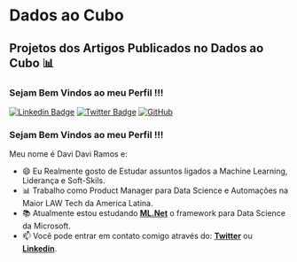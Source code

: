# Dados ao Cubo
## Projetos dos Artigos Publicados no Dados ao Cubo 📊

### Sejam Bem Vindos ao meu Perfil !!!

[![Linkedin Badge](https://img.shields.io/badge/-LinkedIn-blue?style=flat-square&logo=Linkedin&logoColor=white&link=https://www.linkedin.com/in/davi-ramos/)](https://www.linkedin.com/in/davi-ramos/)
[![Twitter Badge](https://img.shields.io/badge/-Twitter-1DA1F2?style=flat-square&logo=Twitter&logoColor=white&link=https://twitter.com/Daviinfo/)](https://twitter.com/Daviinfo/)
<a href="https://github.com/DaviRamos"><img src="https://img.shields.io/github/followers/DaviRamos.svg?label=GitHub&style=social" alt="GitHub"></a>

### Sejam Bem Vindos ao meu Perfil !!!

Meu nome é Davi Davi Ramos e:

 - 😄 Eu Realmente gosto de Estudar assuntos ligados a Machine Learning, Liderança e Soft-Skils.
 - 📊 Trabalho como Product Manager para Data Science e Automações na Maior LAW Tech da America Latina.
 - 📚 Atualmente estou estudando [**ML.Net**](https://dotnet.microsoft.com/learn/ml-dotnet/) o framework para Data Science da Microsoft.
 - 📫 Você pode entrar em contato comigo através do: [**Twitter**](https://twitter.com/Daviinfo/) ou [**Linkedin**](https://www.linkedin.com/in/davi-ramos/).
